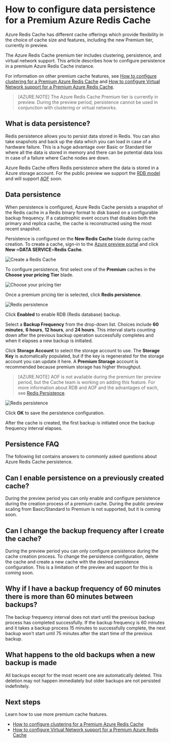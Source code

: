 <properties 
	pageTitle="How to configure data persistence for a Premium Azure Redis Cache" 
	description="Learn how to configure and manage data persistence your Premium tier Azure Redis Cache instances" 
	services="redis-cache" 
	documentationCenter="" 
	authors="steved0x" 
	manager="dwrede" 
	editor=""/>

<tags 
	ms.service="cache" 
	ms.workload="tbd" 
	ms.tgt_pltfrm="cache-redis" 
	ms.devlang="na" 
	ms.topic="article" 
	ms.date="10/01/2015" 
	ms.author="sdanie"/>

# How to configure data persistence for a Premium Azure Redis Cache

Azure Redis Cache has different cache offerings which provide flexibility in the choice of cache size and features, including the new Premium tier, currently in preview.

The Azure Redis Cache premium tier includes clustering, persistence, and virtual network support. This article describes how to configure persistence in a premium Azure Redis Cache instance.

For information on other premium cache features, see [How to configure clustering for a Premium Azure Redis Cache](cache-how-to-premium-clustering) and [How to configure Virtual Network support for a Premium Azure Redis Cache](cache-how-to-premium-vnet).

>[AZURE.NOTE] The Azure Redis Cache Premium tier is currently in preview. During the preview period, persistence cannot be used in conjunction with clustering or virtual networks.

## What is data persistence?
Redis persistence allows you to persist data stored in Redis. You can also take snapshots and back up the data which you can load in case of a hardware failure. This is a huge advantage over Basic or Standard tier where all the data is stored in memory and there can be potential data loss in case of a failure where Cache nodes are down.

Azure Redis Cache offers Redis persistence where the data is stored in a Azure storage account. For the public preview we support the [RDB model](http://redis.io/topics/persistence) and will support [AOF](http://redis.io/topics/persistence) soon.

## Data persistence
When persistence is configured, Azure Redis Cache persists a snapshot of the Redis cache in a Redis binary format to disk based on a configurable backup frequency. If a catastrophic event occurs that disables both the primary and replica cache, the cache is reconstructed using the most recent snapshot.

Persistence is configured on the **New Redis Cache** blade during cache creation. To create a cache, sign-in to the [Azure preview portal](https://manage.windowsazure.cn) and click **New**->**DATA SERVICE**>**Redis Cache**.

![Create a Redis Cache][redis-cache-new-cache-menu]

To configure persistence, first select one of the **Premium** caches in the **Choose your pricing Tier** blade.

![Choose your pricing tier][redis-cache-premium-pricing-tier]

Once a premium pricing tier is selected, click **Redis persistence**.

![Redis persistence][redis-cache-persistence]

Click **Enabled** to enable RDB (Redis database) backup.

Select a **Backup Frequency** from the drop-down list. Choices include **60 minutes**, **6 hours**, **12 hours**, and **24 hours**. This interval starts counting down after the previous backup operation successfully completes and when it elapses a new backup is initiated.

Click **Storage Account** to select the storage account to use. The **Storage Key** is automatically populated, but if the key is regenerated for the storage account you can update it here. A **Premium Storage** account is recommended because premium storage has higher throughput.

>[AZURE.NOTE] AOF is not available during the premium tier preview period, but the Cache team is working on adding this feature. For more information about RDB and AOF and the advantages of each, see [Redis Persistence](http://redis.io/topics/persistence).

![Redis persistence][redis-cache-persistence-selected]

Click **OK** to save the persistence configuration.

After the cache is created, the first backup is initiated once the backup frequency interval elapses.

## Persistence FAQ

The following list contains answers to commonly asked questions about Azure Redis Cache persistence.

## Can I enable persistence on a previously created cache?

During the preview period you can only enable and configure persistence during the creation process of a premium cache. During the public preview scaling from Basic/Standard to Premium is not supported, but it is coming soon.

## Can I change the backup frequency after I create the cache?

During the preview period you can only configure persistence during the cache creation process. To change the persistence configuration, delete the cache and create a new cache with the desired persistence configuration. This is a limitation of the preview and support for this is coming soon.

## Why if I have a backup frequency of 60 minutes there is more than 60 minutes between backups?

The backup frequency interval does not start until the previous backup process has completed successfully. If the backup frequency is 60 minutes and it takes a backup process 15 minutes to successfully complete, the next backup won't start until 75 minutes after the start time of the previous backup.

## What happens to the old backups when a new backup is made

All backups except for the most recent one are automatically deleted. This deletion may not happen immediately but older backups are not persisted indefinitely.

## Next steps
Learn how to use more premium cache features.

-	[How to configure clustering for a Premium Azure Redis Cache](cache-how-to-premium-clustering)
-	[How to configure Virtual Network support for a Premium Azure Redis Cache](cache-how-to-premium-vnet)
  
<!-- IMAGES -->

[redis-cache-new-cache-menu]: ./media/cache-how-to-premium-persistence/redis-cache-new-cache-menu.png

[redis-cache-premium-pricing-tier]: ./media/cache-how-to-premium-persistence/redis-cache-premium-pricing-tier.png

[redis-cache-persistence]: ./media/cache-how-to-premium-persistence/redis-cache-persistence.png

[redis-cache-persistence-selected]: ./media/cache-how-to-premium-persistence/redis-cache-persistence-selected.png
